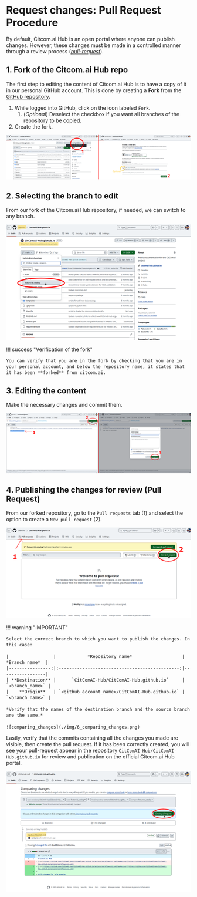 # Request changes: Pull Request Procedure

By default, Citcom.ai Hub is an open portal where anyone can publish changes. However, these changes must be made in a controlled manner through a review process ([*pull-request*](https://docs.github.com/pull-requests)).

## 1. Fork of the Citcom.ai Hub repo

The first step to editing the content of Citcom.ai Hub is to have a copy of it in our personal GitHub account. This is done by creating a **Fork** from the [GitHub repository](https://github.com/CitComAI-Hub/CitComAI-Hub.github.io).

1. While logged into GitHub, click on the icon labeled `Fork`.
    1. (*Optional*) Deselect the checkbox if you want all branches of the repository to be copied.
2. Create the fork.

![repo_fork](./img/1_fork-2_create_fork.png) 

## 2. Selecting the branch to edit

From our fork of the Citcom.ai Hub repository, if needed, we can switch to any branch.

![change_branch](./img/3_change_branch.png)

!!! success "Verification of the fork"

    You can verify that you are in the fork by checking that you are in your personal account, and below the repository name, it states that it has been **forked** from citcom.ai.

## 3. Editing the content  

Make the necessary changes and commit them.

![commit_changes](./img/4_commit_changes.png)

## 4. Publishing the changes for review (Pull Request)

From our forked repository, go to the `Pull requests` tab (1) and select the option to create a `New pull request` (2).

![create_new_pull_request](./img/5_create_new_pull_request.png)

!!! warning "IMPORTANT"

    Select the correct branch to which you want to publish the changes. In this case:

    |                 |            *Repository name*                   |  *Branch name*  |
    |----------------:|:----------------------------------------------:|-----------------|
    | **Destination** |      `CitComAI-Hub/CitComAI-Hub.github.io`     | `<branch_name>` |
    |    **Origin**   | `<github_account_name>/CitComAI-Hub.github.io` | `<branch_name>` | 

    *Verify that the names of the destination branch and the source branch are the same.*

    ![comparing_changes](./img/6_comparing_changes.png)

Lastly, verify that the commits containing all the changes you made are visible, then create the pull request. If it has been correctly created, you will see your pull-request appear in the repository `CitComAI-Hub/CitComAI-Hub.github.io` for review and publication on the official Citcom.ai Hub portal.

![publish_pull_request](./img/7_publish_pull_request.png)

